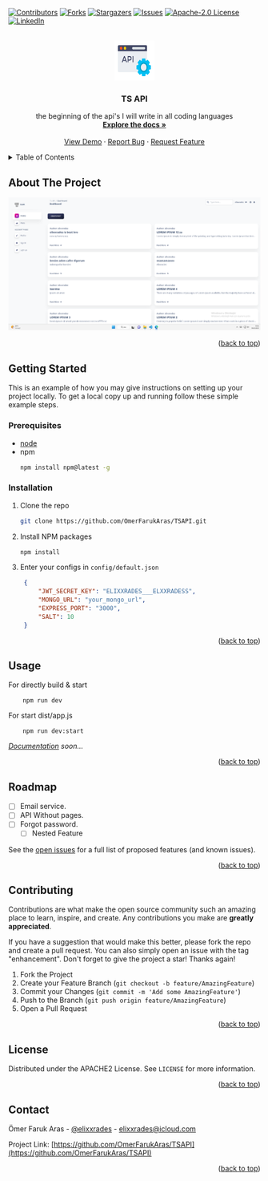 <!-- Improved compatibility of back to top link: See: https://github.com/othneildrew/Best-README-Template/pull/73 -->
<a name="readme-top"></a>
<!--
*** Thanks for checking out the Best-README-Template. If you have a suggestion
*** that would make this better, please fork the repo and create a pull request
*** or simply open an issue with the tag "enhancement".
*** Don't forget to give the project a star!
*** Thanks again! Now go create something AMAZING! :D
-->



<!-- PROJECT SHIELDS -->
<!--
*** I'm using markdown "reference style" links for readability.
*** Reference links are enclosed in brackets [ ] instead of parentheses ( ).
*** See the bottom of this document for the declaration of the reference variables
*** for contributors-url, forks-url, etc. This is an optional, concise syntax you may use.
*** https://www.markdownguide.org/basic-syntax/#reference-style-links
-->
[![Contributors][contributors-shield]][contributors-url]
[![Forks][forks-shield]][forks-url]
[![Stargazers][stars-shield]][stars-url]
[![Issues][issues-shield]][issues-url]
[![Apache-2.0 License][license-shield]][license-url]
[![LinkedIn][linkedin-shield]][linkedin-url]



<!-- PROJECT LOGO -->
<br />
<div align="center">
  <a href="https://github.com/OmerFarukAras/TSAPI">
    <img src="public/926f6aaba773.png" alt="Logo" width="80" height="80">
  </a>

<h3 align="center">TS API</h3>

  <p align="center">
    the beginning of the api's I will write in all coding languages 
    <br />
    <a href="https://github.com/OmerFarukAras/TSAPI"><strong>Explore the docs »</strong></a>
    <br />
    <br />
    <a href="https://github.com/OmerFarukAras/TSAPI">View Demo</a>
    ·
    <a href="https://github.com/OmerFarukAras/TSAPI/issues">Report Bug</a>
    ·
    <a href="https://github.com/OmerFarukAras/TSAPI/issues">Request Feature</a>
  </p>
</div>



<!-- TABLE OF CONTENTS -->
<details>
  <summary>Table of Contents</summary>
  <ol>
    <li>
      <a href="#about-the-project">About The Project</a>
    </li>
    <li>
      <a href="#getting-started">Getting Started</a>
      <ul>
        <li><a href="#prerequisites">Prerequisites</a></li>
        <li><a href="#installation">Installation</a></li>
      </ul>
    </li>
    <li><a href="#usage">Usage</a></li>
    <li><a href="#roadmap">Roadmap</a></li>
    <li><a href="#contributing">Contributing</a></li>
    <li><a href="#license">License</a></li>
    <li><a href="#contact">Contact</a></li>
  </ol>
</details>



<!-- ABOUT THE PROJECT -->
## About The Project

[![Product Name Screen Shot][product-screenshot]](https://github.com/OmerFarukAras/TSAPI)
<p align="right">(<a href="#readme-top">back to top</a>)</p>

<!-- GETTING STARTED -->
## Getting Started

This is an example of how you may give instructions on setting up your project locally.
To get a local copy up and running follow these simple example steps.

### Prerequisites
*  [node](https://nodejs.org/dist/v19.6.1/node-v19.6.1-x64.msi)
* npm
  ```sh
  npm install npm@latest -g
  ```

### Installation

1. Clone the repo
   ```sh
   git clone https://github.com/OmerFarukAras/TSAPI.git
   ```
2. Install NPM packages
   ```sh
   npm install
   ```
3. Enter your configs in `config/default.json`
   ```json
    {
        "JWT_SECRET_KEY": "ELIXXRADES___ELXXRADESS",
        "MONGO_URL": "your_mongo_url",
        "EXPRESS_PORT": "3000",
        "SALT": 10
    }
   ```

<p align="right">(<a href="#readme-top">back to top</a>)</p>



<!-- USAGE EXAMPLES -->
## Usage

For directly build & start 
```shell
    npm run dev
```

For start dist/app.js
```shell
    npm run dev:start
```

_[Documentation](https://example.com) soon..._

<p align="right">(<a href="#readme-top">back to top</a>)</p>



<!-- ROADMAP -->
## Roadmap

- [ ] Email service.
- [ ] API Without pages.
- [ ] Forgot password.
    - [ ] Nested Feature

See the [open issues](https://github.com/OmerFarukAras/TSAPI/issues) for a full list of proposed features (and known issues).

<p align="right">(<a href="#readme-top">back to top</a>)</p>



<!-- CONTRIBUTING -->
## Contributing

Contributions are what make the open source community such an amazing place to learn, inspire, and create. Any contributions you make are **greatly appreciated**.

If you have a suggestion that would make this better, please fork the repo and create a pull request. You can also simply open an issue with the tag "enhancement".
Don't forget to give the project a star! Thanks again!

1. Fork the Project
2. Create your Feature Branch (`git checkout -b feature/AmazingFeature`)
3. Commit your Changes (`git commit -m 'Add some AmazingFeature'`)
4. Push to the Branch (`git push origin feature/AmazingFeature`)
5. Open a Pull Request

<p align="right">(<a href="#readme-top">back to top</a>)</p>



<!-- LICENSE -->
## License

Distributed under the APACHE2 License. See `LICENSE` for more information.

<p align="right">(<a href="#readme-top">back to top</a>)</p>



<!-- CONTACT -->
## Contact

Ömer Faruk Aras - [@elixxrades](https://twitter.com/elixxrades) - elixxrades@icloud.com

Project Link: [https://github.com/OmerFarukAras/TSAPI](https://github.com/OmerFarukAras/TSAPI)

<p align="right">(<a href="#readme-top">back to top</a>)</p>

<!-- MARKDOWN LINKS & IMAGES -->
<!-- https://www.markdownguide.org/basic-syntax/#reference-style-links -->
[contributors-shield]: https://img.shields.io/github/contributors/OmerFarukAras/TSAPI.svg?style=for-the-badge
[contributors-url]: https://github.com/OmerFarukAras/TSAPI/graphs/contributors
[forks-shield]: https://img.shields.io/github/forks/OmerFarukAras/TSAPI.svg?style=for-the-badge
[forks-url]: https://github.com/OmerFarukAras/TSAPI/network/members
[stars-shield]: https://img.shields.io/github/stars/OmerFarukAras/TSAPI.svg?style=for-the-badge
[stars-url]: https://github.com/OmerFarukAras/TSAPI/stargazers
[issues-shield]: https://img.shields.io/github/issues/OmerFarukAras/TSAPI.svg?style=for-the-badge
[issues-url]: https://github.com/OmerFarukAras/TSAPI/issues
[license-shield]: https://img.shields.io/github/license/OmerFarukAras/TSAPI.svg?style=for-the-badge
[license-url]: https://github.com/OmerFarukAras/TSAPI/blob/master/LICENSE
[linkedin-shield]: https://img.shields.io/badge/-LinkedIn-black.svg?style=for-the-badge&logo=linkedin&colorB=555
[linkedin-url]: https://linkedin.com/in/ömer-faruk-aras-774994208
[product-screenshot]: public/8525225452fe.png